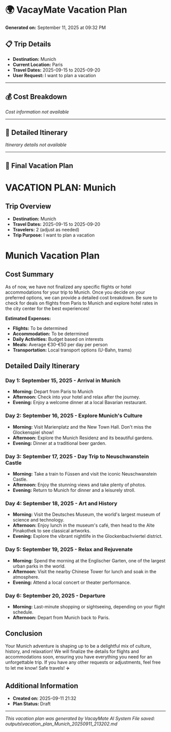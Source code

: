 # 🌍 VacayMate Vacation Plan

**Generated on:** September 11, 2025 at 09:32 PM

## 📋 Trip Details
- **Destination:** Munich
- **Current Location:** Paris
- **Travel Dates:** 2025-09-15 to 2025-09-20
- **User Request:** I want to plan a vacation

---

## 💰 Cost Breakdown
*Cost information not available*

---

## 📅 Detailed Itinerary

*Itinerary details not available*

---

## 🎯 Final Vacation Plan

# VACATION PLAN: Munich
            
## Trip Overview
- **Destination:** Munich
- **Travel Dates:** 2025-09-15 to 2025-09-20
- **Travelers:** 2 (adjust as needed)
- **Trip Purpose:** I want to plan a vacation

# Munich Vacation Plan

## Cost Summary
As of now, we have not finalized any specific flights or hotel accommodations for your trip to Munich. Once you decide on your preferred options, we can provide a detailed cost breakdown. Be sure to check for deals on flights from Paris to Munich and explore hotel rates in the city center for the best experiences!

**Estimated Expenses:**
- **Flights:** To be determined
- **Accommodation:** To be determined
- **Daily Activities:** Budget based on interests
- **Meals:** Average €30-€50 per day per person
- **Transportation:** Local transport options (U-Bahn, trams)

## Detailed Daily Itinerary

### Day 1: September 15, 2025 - Arrival in Munich
- **Morning:** Depart from Paris to Munich
- **Afternoon:** Check into your hotel and relax after the journey.
- **Evening:** Enjoy a welcome dinner at a local Bavarian restaurant. 

### Day 2: September 16, 2025 - Explore Munich's Culture
- **Morning:** Visit Marienplatz and the New Town Hall. Don't miss the Glockenspiel show!
- **Afternoon:** Explore the Munich Residenz and its beautiful gardens.
- **Evening:** Dinner at a traditional beer garden.

### Day 3: September 17, 2025 - Day Trip to Neuschwanstein Castle
- **Morning:** Take a train to Füssen and visit the iconic Neuschwanstein Castle.
- **Afternoon:** Enjoy the stunning views and take plenty of photos.
- **Evening:** Return to Munich for dinner and a leisurely stroll.

### Day 4: September 18, 2025 - Art and History
- **Morning:** Visit the Deutsches Museum, the world's largest museum of science and technology.
- **Afternoon:** Enjoy lunch in the museum's café, then head to the Alte Pinakothek to see classical artworks.
- **Evening:** Explore the vibrant nightlife in the Glockenbachviertel district.

### Day 5: September 19, 2025 - Relax and Rejuvenate
- **Morning:** Spend the morning at the Englischer Garten, one of the largest urban parks in the world.
- **Afternoon:** Visit the nearby Chinese Tower for lunch and soak in the atmosphere.
- **Evening:** Attend a local concert or theater performance.

### Day 6: September 20, 2025 - Departure
- **Morning:** Last-minute shopping or sightseeing, depending on your flight schedule.
- **Afternoon:** Depart from Munich back to Paris.

## Conclusion
Your Munich adventure is shaping up to be a delightful mix of culture, history, and relaxation! We will finalize the details for flights and accommodations soon, ensuring you have everything you need for an unforgettable trip. If you have any other requests or adjustments, feel free to let me know! Safe travels! ✈️

## Additional Information
- **Created on:** 2025-09-11 21:32
- **Plan Status:** Draft


---

*This vacation plan was generated by VacayMate AI System*
*File saved: outputs\vacation_plan_Munich_20250911_213202.md*
